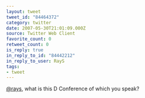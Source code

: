 ```yaml
---
layout: tweet
tweet_id: "84464372"
category: twitter
date: 2007-05-30T21:01:09.000Z
source: Twitter Web Client
favorite_count: 0
retweet_count: 0
is_reply: true
in_reply_to_id: "84442212"
in_reply_to_user: RayS
tags:
- tweet
---
```


[@rays](https://twitter.com/@rays), what is this D Conference of which you speak?
